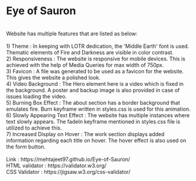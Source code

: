 # Eye of Sauron

<br>
Website has multiple features that are listed as below:<br>
<br>
1) Theme : In keeping with LOTR dedication, the 'Middle Earth' font is used. Thematic elements of Fire and Darkness are visible in color contrast.<br>
2) Responsiveness : The website is responsive for mobile devices. This is achieved with the help of Media Queries for max width of 750px.<br>
3) Favicon : A file was generated to be used as a favicon for the website. This gives the website a polished look.<br>
4) Video Background : The Hero element here is a video which is fixed in the background. A poster and backup image is also provided in case of issues loading the video.<br>
5) Burning Box Effect : The about section has a border background that emulates fire. Burn keyframe written in styles.css is used for this animation.<br>
6) Slowly Appearing Text Effect : The website has multiple instances where text slowly appears. The fadeIn keyframe mentioned in styles.css file is utilized to achieve this.<br>
7) Increased Display on Hover : The work section displays added information regarding each title on hover. The hover effect is also used on the form button.<br>
<br>
Link : https://mehtajeet97.github.io/Eye-of-Sauron/
<br>
HTML validator : https://validator.w3.org/
<br>
CSS Validator : https://jigsaw.w3.org/css-validator/
